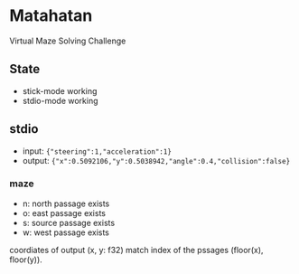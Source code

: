 # Matahatan

Virtual Maze Solving Challenge

## State

* stick-mode working
* stdio-mode working

## stdio

- input: `{"steering":1,"acceleration":1}`
- output: `{"x":0.5092106,"y":0.5038942,"angle":0.4,"collision":false}`

### maze

- n: north passage exists
- o: east passage exists
- s: source passage exists
- w: west passage exists

coordiates of output (x, y: f32) match index of the pssages (floor(x), floor(y)).
